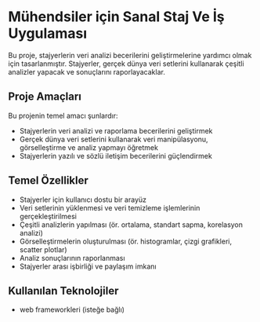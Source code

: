 # Mühendsiler için Sanal Staj Ve İş Uygulaması  

Bu proje, stajyerlerin veri analizi becerilerini geliştirmelerine yardımcı olmak için tasarlanmıştır. Stajyerler, gerçek dünya veri setlerini kullanarak çeşitli analizler yapacak ve sonuçlarını raporlayacaklar.

## Proje Amaçları

Bu projenin temel amacı şunlardır:

- Stajyerlerin veri analizi ve raporlama becerilerini geliştirmek
- Gerçek dünya veri setlerini kullanarak veri manipülasyonu, görselleştirme ve analiz yapmayı öğretmek
- Stajyerlerin yazılı ve sözlü iletişim becerilerini güçlendirmek

## Temel Özellikler

- Stajyerler için kullanıcı dostu bir arayüz
- Veri setlerinin yüklenmesi ve veri temizleme işlemlerinin gerçekleştirilmesi
- Çeşitli analizlerin yapılması (ör. ortalama, standart sapma, korelasyon analizi)
- Görselleştirmelerin oluşturulması (ör. histogramlar, çizgi grafikleri, scatter plotlar)
- Analiz sonuçlarının raporlanması
- Stajyerler arası işbirliği ve paylaşım imkanı

## Kullanılan Teknolojiler

- web frameworkleri (isteğe bağlı)



